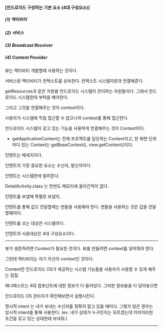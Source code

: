#### [안드로이드 구성하는 기본 요소 (4대 구성요소)]

##### (1) 액티비티
##### (2) 서비스
##### (3) Broadcast Receiver
##### (4) Content Provider


뷰는 액티비티 개발할때 사용하는 것이다.

서비스랑 액티비티가 컨텍스트를 상속한다.
컨텍스트 시스템자원과 연결해준다.


getResources과 같은 자원들  안드로이드 시스템이 관리하는 자원들이다.
그래서 안드로이드 시스템한테 부탁을 해야한다.

그리고 그것을 연결해주는 것이 context이다.

사용자가 시스템에 직접 접근할 수 없으니까 context를 통해 접근한다.

안드로이드 시스템이 갖고 있는 기능을 사용하게 연결해주는 것이 Context이다.

* getApplicationContext는 전체 프로젝트를 담당하는 Context이고,
  한 화면 단위마다 있는 Context는 getBaseContext(), view.getContext()이다.


인텐트는 메세지이다.

인텐트의 가장 중요한 요소는 수신자, 발신자이다.


인텐트는 시스템한테 알려준다.

DetailActivity.class  는 한번도 메모리에 올라간적이 없다.

인텐트를 보낼때 특별로 보낼지,

인텐트를 통해 값으 전달할때는 번들을 사용해야 한다.
번들을 사용하는 것은 값을 전달할떄이다.

인텐트를 쏘는 대상은 시스템이다.


인텐트의 사용대상은 4대 구성요소이다.

---

뷰가 생존하려면 Context가 필요한 것이다.
뷰를 만들려면 context를 넣어줘야 한다.

그런데 액티비티는 자기 자신이 context인 것이다.


Context란
안드로이드 OS가 제공하는 시스템 기능들을 사용자가 사용할 수 있게 해주는 접점.




매니패스트는
4대 컴포넌트에 대한 정보가 다 들어있다.
그러한 정보들을 다 담아놓으면

안드로이드 OS 관리자가 확인해보면서 실행시킨다.




명시적 intent 는 내가 보내는 수신자를 정확히 알고 있을 때이다.
그렇지 않은 경우는 암시적 intent를 통해 사용한다.
(ex. 내가 상대가 누구인지는 모르겠는데 이러이러한 조건을 갖고 있는 상대한테 보내줘.)



 ---
